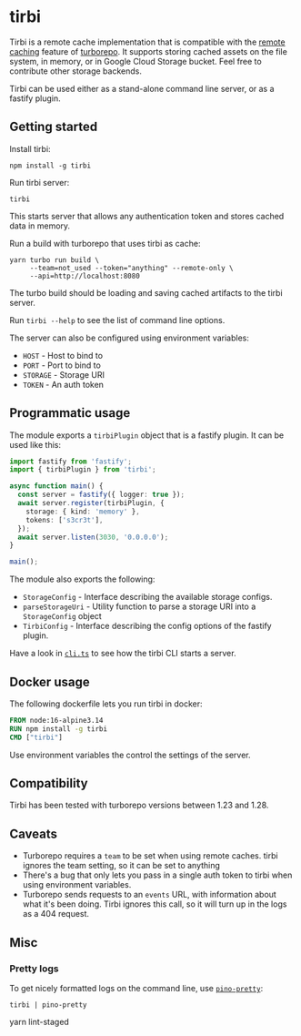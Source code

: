# tirbi

Tirbi is a remote cache implementation that is compatible with the
[remote caching](https://turborepo.org/docs/core-concepts/remote-caching)
feature of [turborepo](https://turborepo.org). It supports storing cached assets
on the file system, in memory, or in Google Cloud Storage bucket. Feel free to
contribute other storage backends.

Tirbi can be used either as a stand-alone command line server, or as a fastify
plugin.

## Getting started

Install tirbi:

```shell
npm install -g tirbi
```

Run tirbi server:

```shell
tirbi
```

This starts server that allows any authentication token and stores cached data
in memory.

Run a build with turborepo that uses tirbi as cache:

```shell
yarn turbo run build \
     --team=not_used --token="anything" --remote-only \
     --api=http://localhost:8080
```

The turbo build should be loading and saving cached artifacts to the tirbi
server.

Run `tirbi --help` to see the list of command line options.

The server can also be configured using environment variables:

- `HOST` - Host to bind to
- `PORT` - Port to bind to
- `STORAGE` - Storage URI
- `TOKEN` - An auth token

## Programmatic usage

The module exports a `tirbiPlugin` object that is a fastify plugin. It can be
used like this:

```typescript
import fastify from 'fastify';
import { tirbiPlugin } from 'tirbi';

async function main() {
  const server = fastify({ logger: true });
  await server.register(tirbiPlugin, {
    storage: { kind: 'memory' },
    tokens: ['s3cr3t'],
  });
  await server.listen(3030, '0.0.0.0');
}

main();
```

The module also exports the following:

- `StorageConfig` - Interface describing the available storage configs.
- `parseStorageUri` - Utility function to parse a storage URI into a
  `StorageConfig` object
- `TirbiConfig` - Interface describing the config options of the fastify plugin.

Have a look in [`cli.ts`](./src/cli.ts) to see how the tirbi CLI starts a
server.

## Docker usage

The following dockerfile lets you run tirbi in docker:

```dockerfile
FROM node:16-alpine3.14
RUN npm install -g tirbi
CMD ["tirbi"]
```

Use environment variables the control the settings of the server.

## Compatibility

Tirbi has been tested with turborepo versions between 1.23 and 1.28.

## Caveats

- Turborepo requires a `team` to be set when using remote caches. tirbi ignores
  the team setting, so it can be set to anything
- There's a bug that only lets you pass in a single auth token to tirbi when
  using environment variables.
- Turborepo sends requests to an `events` URL, with information about what it's
  been doing. Tirbi ignores this call, so it will turn up in the logs as a 404
  request.

## Misc

### Pretty logs

To get nicely formatted logs on the command line, use
[`pino-pretty`](https://github.com/pinojs/pino-pretty):

```shell
tirbi | pino-pretty
```

yarn lint-staged
